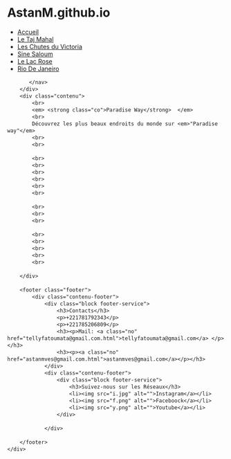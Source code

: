 # AstanM.github.io
<!DOCTYPE html>
<html lang="en">
<head>
    <meta charset="UTF-8">
    <meta http-equiv="X-UA-Compatible" content="IE=edge">
    <meta name="viewport" content="width=device-width, initial-scale=1.0">
    <title> Paradise Way</title>
    <link rel="stylesheet" href="style.css">
</head>
<body>
    <div >
        <div class="header">
          <nav>
            <ul class="menu">
                <li><a href="#">Accueil</a></li>
                <li><a href="Le Taj Mahal.html">Le Taj Mahal</a></li>
                <li><a href="Les Chutes du Victoria.html">Les Chutes du Victoria</a></li>
                <li><a href="Sine Saloum.html">Sine Saloum</a></li>
                <li><a href="Le Lac Rose.html">Le Lac Rose</a></li>
                <li><a href="Rio De Janeiro.html">Rio De Janeiro</a></li>
            </ul>

           </nav>
        </div>
        <div class="contenu">
            <br>
            <em> <strong class="co">Paradise Way</strong>  </em>
            <br>
            Découvrez les plus beaux endroits du monde sur <em>"Paradise way"</em>
            <br>
            <br>
            
            <br>
            <br>
            <br>
            <br>
            <br>
            <br>
            
            <br>
            <br>
            <br>
           
            <br>
            <br>
            <br>
            <br>
            <br>
            
        </div>

        <footer class="footer">
            <div class="contenu-footer">
                <div class="block footer-service">
                    <h3>Contacts</h3>
                    <p>+221781792343</p>
                    <p>+221785206809</p>
                    <h3><p>Mail: <a class="no" href="tellyfatoumata@gmail.com.html">tellyfatoumata@gmail.com</a> </p></h3>
                    <h3><p><a class="no" href="astanmves@gmail.com.html">astanmves@gmail.com</a></p></h3>
                </div>
                <div class="contenu-footer">
                    <div class="block footer-service">
                        <h3>Suivez-nous sur les Réseaux</h3>
                        <li><img src="i.jpg" alt="">Instagram</a></li>
                        <li><img src="f.png" alt="">Faceboock</a></li>
                        <li><img src="y.png" alt="">Youtube</a></li>
                    </div>

                </div>

        </footer>
    </div>
</body>
</html>
